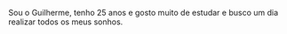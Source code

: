 Sou o Guilherme, tenho 25 anos e gosto muito de estudar e busco um dia realizar todos os meus sonhos.
